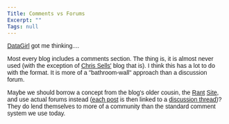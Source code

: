 ```yaml
---
Title: Comments vs Forums
Excerpt: ""
Tags: null
---
```

<p><a href="http://dotnetweblogs.com/datagridgirl/posts/6824.aspx" target="_blank"><font face="Arial">DataGirl</font></a><font face="Arial"> got me thinking....</font></p>
<p><font face="Arial">Most every blog includes a comments section. The thing is, it is almost never used (with the exception of </font><a href="http://massivescale.blob.core.windows.net/blogmedia/2003/05/www.sellsbrothers.com" target="_blank"><font face="Arial">Chris Sells'</font></a><font face="Arial"> blog that is). I think this has a lot to do with the format. It is more of a "bathroom-wall" approach than a discussion forum.</font></p>
<p><font face="Arial">Maybe we should borrow a concept from the blog's older cousin, the </font><a href="http://massivescale.blob.core.windows.net/blogmedia/2003/05/www.arcadiandelsol.com" target="_blank"><font face="Arial">Rant</font></a><font face="Arial"> </font><a href="http://www.unknownplayer.com/" target="_blank"><font face="Arial">Site</font></a><font face="Arial">, and use actual forums instead (</font><a href="http://player2player.net/modules.php?op=modload&amp;name=News&amp;file=article&amp;sid=931&amp;mode=thread&amp;order=0&amp;thold=0&amp;POSTNUKESID=5482da65d00cf279b104029671b01153" target="_blank"><font face="Arial">each post</font></a><font face="Arial"> is then linked to a </font><a href="http://www.player2player.net/modules.php?op=modload&amp;name=phpBB2&amp;file=viewtopic&amp;t=1649"><font face="Arial">discussion thread</font></a><font face="Arial">)? They do lend themselves to more of a community than the standard comment system we use today.</font></p>
